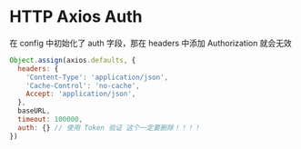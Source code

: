 # HTTP Axios Auth

在 config 中初始化了 auth 字段，那在 headers 中添加 Authorization 就会无效

```javascript
Object.assign(axios.defaults, {
  headers: {
    'Content-Type': 'application/json',
    'Cache-Control': 'no-cache',
    Accept: 'application/json',
  },
  baseURL,
  timeout: 100000,
  auth: {} // 使用 Token 验证 这个一定要删除！！！！
})
```
